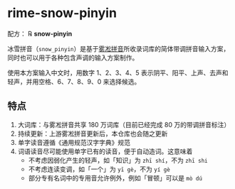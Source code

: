 # rime-snow-pinyin

配方： ℞ **snow-pinyin**

冰雪拼音（`snow_pinyin`）是基于[雾凇拼音](http://github.com/iDvel/rime-ice)所收录词库的简体带调拼音输入方案，同时也可以用于各种包含声调的输入方案制作。

使用本方案输入中文时，用数字 1、2、3、4、5 表示阴平、阳平、上声、去声和轻声，并用空格、6、7、8、9、0 来选择候选。

## 特点

1. 大词库：与雾凇拼音共享 180 万词库（目前已经完成 80 万的带调拼音标注）
2. 持续更新：上游雾凇拼音更新后，本仓库也会随之更新
3. 单字读音遵循《通用规范汉字字典》规范
4. 词语读音尽可能使用单字已有的读音，便于自动造词。这意味着
    - 不考虑因弱化产生的轻声，如「知识」为 `zhī shí`，不为 `zhī shi`
    - 不考虑连读变调，如「一个」为 `yī gè`，不为 `yí gè`
    - 部分专有名词中的专用音允许例外，例如「冒顿」可以是 `mò dú`
